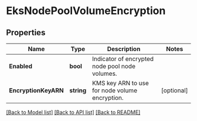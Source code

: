 # EksNodePoolVolumeEncryption

## Properties

Name | Type | Description | Notes
------------ | ------------- | ------------- | -------------
**Enabled** | **bool** | Indicator of encrypted node pool node volumes. | 
**EncryptionKeyARN** | **string** | KMS key ARN to use for node volume encryption. | [optional] 

[[Back to Model list]](../README.md#documentation-for-models) [[Back to API list]](../README.md#documentation-for-api-endpoints) [[Back to README]](../README.md)


